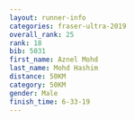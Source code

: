 ```yaml
---
layout: runner-info 
categories: fraser-ultra-2019 
overall_rank: 25
rank: 18
bib: 5031
first_name: Aznel Mohd
last_name: Mohd Hashim
distance: 50KM
category: 50KM
gender: Male
finish_time: 6-33-19
---
```

